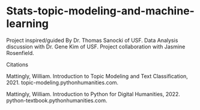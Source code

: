 # Stats-topic-modeling-and-machine-learning

Project inspired/guided By Dr. Thomas Sanocki of USF.
Data Analysis discussion with Dr. Gene Kim of USF.
Project collaboration with Jasmine Rosenfield.


Citations

Mattingly, William. Introduction to Topic Modeling and Text Classification, 2021. topic-modeling.pythonhumanities.com.

Mattingly, William. Introduction to Python for Digital Humanities, 2022. python-textbook.pythonhumanities.com.
